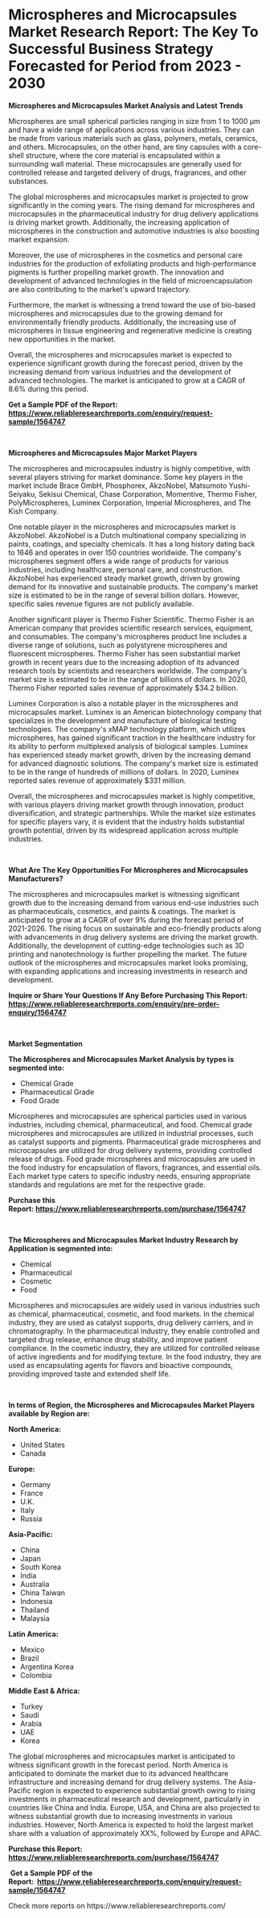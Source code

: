 <p><h1>Microspheres and Microcapsules Market Research Report: The Key To Successful Business Strategy Forecasted for Period from 2023 - 2030</h1></p><p><strong>Microspheres and Microcapsules Market Analysis and Latest Trends</strong></p>
<p><p>Microspheres are small spherical particles ranging in size from 1 to 1000 μm and have a wide range of applications across various industries. They can be made from various materials such as glass, polymers, metals, ceramics, and others. Microcapsules, on the other hand, are tiny capsules with a core-shell structure, where the core material is encapsulated within a surrounding wall material. These microcapsules are generally used for controlled release and targeted delivery of drugs, fragrances, and other substances.</p><p>The global microspheres and microcapsules market is projected to grow significantly in the coming years. The rising demand for microspheres and microcapsules in the pharmaceutical industry for drug delivery applications is driving market growth. Additionally, the increasing application of microspheres in the construction and automotive industries is also boosting market expansion.</p><p>Moreover, the use of microspheres in the cosmetics and personal care industries for the production of exfoliating products and high-performance pigments is further propelling market growth. The innovation and development of advanced technologies in the field of microencapsulation are also contributing to the market's upward trajectory.</p><p>Furthermore, the market is witnessing a trend toward the use of bio-based microspheres and microcapsules due to the growing demand for environmentally friendly products. Additionally, the increasing use of microspheres in tissue engineering and regenerative medicine is creating new opportunities in the market.</p><p>Overall, the microspheres and microcapsules market is expected to experience significant growth during the forecast period, driven by the increasing demand from various industries and the development of advanced technologies. The market is anticipated to grow at a CAGR of 8.6% during this period.</p></p>
<p><strong>Get a Sample PDF of the Report:&nbsp; <a href="https://www.reliableresearchreports.com/enquiry/request-sample/1564747">https://www.reliableresearchreports.com/enquiry/request-sample/1564747</a></strong></p>
<p>&nbsp;</p>
<p><strong>Microspheres and Microcapsules Major Market Players</strong></p>
<p><p>The microspheres and microcapsules industry is highly competitive, with several players striving for market dominance. Some key players in the market include Brace GmbH, Phosphorex, AkzoNobel, Matsumoto Yushi-Seiyaku, Sekisui Chemical, Chase Corporation, Momentive, Thermo Fisher, PolyMicrospheres, Luminex Corporation, Imperial Microspheres, and The Kish Company.</p><p>One notable player in the microspheres and microcapsules market is AkzoNobel. AkzoNobel is a Dutch multinational company specializing in paints, coatings, and specialty chemicals. It has a long history dating back to 1646 and operates in over 150 countries worldwide. The company's microspheres segment offers a wide range of products for various industries, including healthcare, personal care, and construction. AkzoNobel has experienced steady market growth, driven by growing demand for its innovative and sustainable products. The company's market size is estimated to be in the range of several billion dollars. However, specific sales revenue figures are not publicly available.</p><p>Another significant player is Thermo Fisher Scientific. Thermo Fisher is an American company that provides scientific research services, equipment, and consumables. The company's microspheres product line includes a diverse range of solutions, such as polystyrene microspheres and fluorescent microspheres. Thermo Fisher has seen substantial market growth in recent years due to the increasing adoption of its advanced research tools by scientists and researchers worldwide. The company's market size is estimated to be in the range of billions of dollars. In 2020, Thermo Fisher reported sales revenue of approximately $34.2 billion.</p><p>Luminex Corporation is also a notable player in the microspheres and microcapsules market. Luminex is an American biotechnology company that specializes in the development and manufacture of biological testing technologies. The company's xMAP technology platform, which utilizes microspheres, has gained significant traction in the healthcare industry for its ability to perform multiplexed analysis of biological samples. Luminex has experienced steady market growth, driven by the increasing demand for advanced diagnostic solutions. The company's market size is estimated to be in the range of hundreds of millions of dollars. In 2020, Luminex reported sales revenue of approximately $331 million.</p><p>Overall, the microspheres and microcapsules market is highly competitive, with various players driving market growth through innovation, product diversification, and strategic partnerships. While the market size estimates for specific players vary, it is evident that the industry holds substantial growth potential, driven by its widespread application across multiple industries.</p></p>
<p>&nbsp;</p>
<p><strong>What Are The Key Opportunities For Microspheres and Microcapsules Manufacturers?</strong></p>
<p><p>The microspheres and microcapsules market is witnessing significant growth due to the increasing demand from various end-use industries such as pharmaceuticals, cosmetics, and paints & coatings. The market is anticipated to grow at a CAGR of over 9% during the forecast period of 2021-2026. The rising focus on sustainable and eco-friendly products along with advancements in drug delivery systems are driving the market growth. Additionally, the development of cutting-edge technologies such as 3D printing and nanotechnology is further propelling the market. The future outlook of the microspheres and microcapsules market looks promising, with expanding applications and increasing investments in research and development.</p></p>
<p><strong>Inquire or Share Your Questions If Any Before Purchasing This Report: <a href="https://www.reliableresearchreports.com/enquiry/pre-order-enquiry/1564747">https://www.reliableresearchreports.com/enquiry/pre-order-enquiry/1564747</a></strong></p>
<p>&nbsp;</p>
<p><strong>Market Segmentation</strong></p>
<p><strong>The Microspheres and Microcapsules Market Analysis by types is segmented into:</strong></p>
<p><ul><li>Chemical Grade</li><li>Pharmaceutical Grade</li><li>Food Grade</li></ul></p>
<p><p>Microspheres and microcapsules are spherical particles used in various industries, including chemical, pharmaceutical, and food. Chemical grade microspheres and microcapsules are utilized in industrial processes, such as catalyst supports and pigments. Pharmaceutical grade microspheres and microcapsules are utilized for drug delivery systems, providing controlled release of drugs. Food grade microspheres and microcapsules are used in the food industry for encapsulation of flavors, fragrances, and essential oils. Each market type caters to specific industry needs, ensuring appropriate standards and regulations are met for the respective grade.</p></p>
<p><strong>Purchase this Report:&nbsp;<a href="https://www.reliableresearchreports.com/purchase/1564747">https://www.reliableresearchreports.com/purchase/1564747</a></strong></p>
<p>&nbsp;</p>
<p><strong>The Microspheres and Microcapsules Market Industry Research by Application is segmented into:</strong></p>
<p><ul><li>Chemical</li><li>Pharmaceutical</li><li>Cosmetic</li><li>Food</li></ul></p>
<p><p>Microspheres and microcapsules are widely used in various industries such as chemical, pharmaceutical, cosmetic, and food markets. In the chemical industry, they are used as catalyst supports, drug delivery carriers, and in chromatography. In the pharmaceutical industry, they enable controlled and targeted drug release, enhance drug stability, and improve patient compliance. In the cosmetic industry, they are utilized for controlled release of active ingredients and for modifying texture. In the food industry, they are used as encapsulating agents for flavors and bioactive compounds, providing improved taste and extended shelf life.</p></p>
<p>&nbsp;</p>
<p><strong>In terms of Region, the Microspheres and Microcapsules Market Players available by Region are:</strong></p>
<p>
    <p> <strong> North America: </strong>
        <ul>
            <li>United States</li>
            <li>Canada</li>
        </ul>
        </p> 
    <p> <strong> Europe: </strong>
        <ul>
            <li>Germany</li>
            <li>France</li>
            <li>U.K.</li>
            <li>Italy</li>
            <li>Russia</li>
        </ul>
        </p> 
    <p> <strong> Asia-Pacific: </strong>
        <ul>
            <li>China</li>
            <li>Japan</li>
            <li>South Korea</li>
            <li>India</li>
            <li>Australia</li>
            <li>China Taiwan</li>
            <li>Indonesia</li>
            <li>Thailand</li>
            <li>Malaysia</li>
        </ul>
        </p> 
    <p> <strong> Latin America: </strong>
        <ul>
            <li>Mexico</li>
            <li>Brazil</li>
            <li>Argentina Korea</li>
            <li>Colombia</li>
        </ul>
        </p> 
    <p> <strong> Middle East & Africa: </strong>
        <ul>
            <li>Turkey</li>
            <li>Saudi</li>
            <li>Arabia</li>
            <li>UAE</li>
            <li>Korea</li>
        </ul>
    </p>
    </p>
<p><p>The global microspheres and microcapsules market is anticipated to witness significant growth in the forecast period. North America is anticipated to dominate the market due to its advanced healthcare infrastructure and increasing demand for drug delivery systems. The Asia-Pacific region is expected to experience substantial growth owing to rising investments in pharmaceutical research and development, particularly in countries like China and India. Europe, USA, and China are also projected to witness substantial growth due to increasing investments in various industries. However, North America is expected to hold the largest market share with a valuation of approximately XX%, followed by Europe and APAC.</p></p>
<p><strong>Purchase this Report: <a href="https://www.reliableresearchreports.com/purchase/1564747">https://www.reliableresearchreports.com/purchase/1564747</a></strong></p>
<p>&nbsp;<strong>Get a Sample PDF of the Report:&nbsp;&nbsp;<a href="https://www.reliableresearchreports.com/enquiry/request-sample/1564747">https://www.reliableresearchreports.com/enquiry/request-sample/1564747</a></strong></p>
<p><strong></strong></p>
<p>Check more reports on https://www.reliableresearchreports.com/</p>
